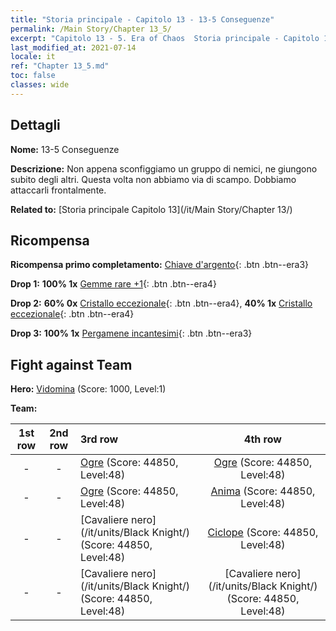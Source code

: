 ```yaml
---
title: "Storia principale - Capitolo 13 - 13-5 Conseguenze"
permalink: /Main Story/Chapter 13_5/
excerpt: "Capitolo 13 - 5. Era of Chaos  Storia principale - Capitolo 13_5. 13-5 Conseguenze"
last_modified_at: 2021-07-14
locale: it
ref: "Chapter 13_5.md"
toc: false
classes: wide
---
```


## Dettagli

 **Nome:** 13-5 Conseguenze

 **Descrizione:** Non appena sconfiggiamo un gruppo di nemici, ne giungono subito degli altri. Questa volta non abbiamo via di scampo. Dobbiamo attaccarli frontalmente.

 **Related to:** [Storia principale Capitolo 13](/it/Main Story/Chapter 13/)

## Ricompensa

 **Ricompensa primo completamento:** [Chiave d'argento](/ItemsIT/con_693/){: .btn .btn--era3}

 **Drop 1:** **100% 1x** [Gemme rare +1](/ItemsIT/mat_44/){: .btn .btn--era4}

 **Drop 2:** **60% 0x** [Cristallo eccezionale](/ItemsIT/mat_38/){: .btn .btn--era4}, **40% 1x** [Cristallo eccezionale](/ItemsIT/mat_38/){: .btn .btn--era4}

 **Drop 3:** **100% 1x** [Pergamene incantesimi](/ItemsIT/con_694/){: .btn .btn--era3}


## Fight against Team
 **Hero:** [Vidomina](/it/heroes/Vidomina/) (Score: 1000, Level:1)

 **Team:**


  | 1st row | 2nd row | 3rd row | 4th row |
  |:----:|:----:|:----|:----:|
  | - | - | [Ogre](/it/units/Ogre/) (Score: 44850, Level:48)  | [Ogre](/it/units/Ogre/) (Score: 44850, Level:48)  |
  | - | - | [Ogre](/it/units/Ogre/) (Score: 44850, Level:48)  | [Anima](/it/units/Wight/) (Score: 44850, Level:48)  |
  | - | - | [Cavaliere nero](/it/units/Black Knight/) (Score: 44850, Level:48)  | [Ciclope](/it/units/Cyclops/) (Score: 44850, Level:48)  |
  | - | - | [Cavaliere nero](/it/units/Black Knight/) (Score: 44850, Level:48)  | [Cavaliere nero](/it/units/Black Knight/) (Score: 44850, Level:48)  |


